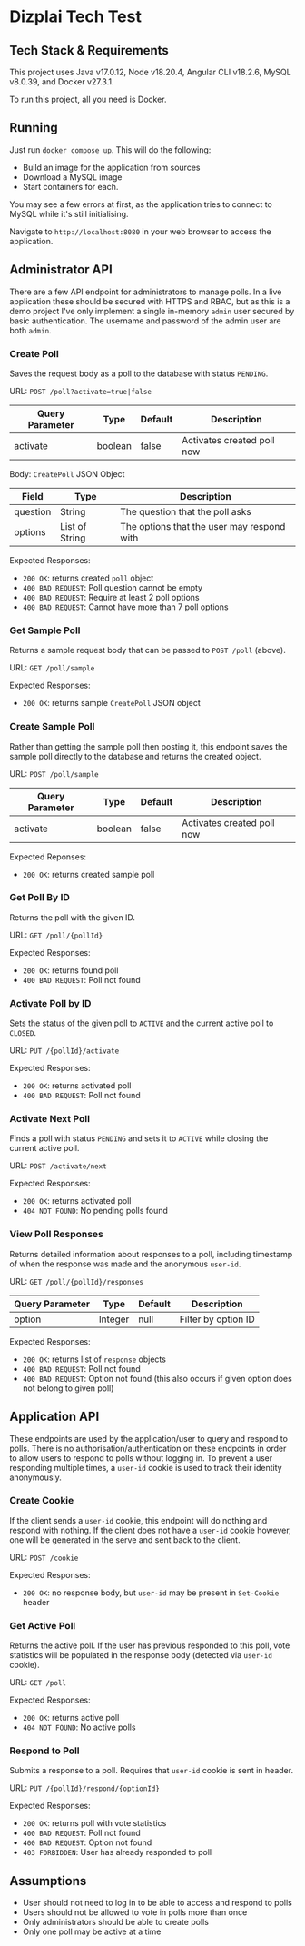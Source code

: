 # Dizplai Tech Test

## Tech Stack & Requirements

This project uses Java v17.0.12, Node v18.20.4, Angular CLI v18.2.6, MySQL v8.0.39, and Docker v27.3.1.

To run this project, all you need is Docker.


## Running

Just run `docker compose up`. This will do the following:

- Build an image for the application from sources
- Download a MySQL image
- Start containers for each.

You may see a few errors at first, as the application tries to connect to MySQL while it's still initialising.

Navigate to `http://localhost:8080` in your web browser to access the application.


## Administrator API

There are a few API endpoint for administrators to manage polls.
In a live application these should be secured with HTTPS and RBAC, but as this is a demo project I've only implement a single in-memory `admin` user secured by basic authentication.
The username and password of the admin user are both `admin`.


### Create Poll

Saves the request body as a poll to the database with status `PENDING`.

URL: `POST /poll?activate=true|false`

| Query Parameter | Type    | Default | Description                |
|-----------------|---------|---------|----------------------------|
| activate        | boolean | false   | Activates created poll now |

Body: `CreatePoll` JSON Object

| Field    | Type           | Description                                |
|----------|----------------|--------------------------------------------|
| question | String         | The question that the poll asks            |
| options  | List of String | The options that the user may respond with |

Expected Responses:
* `200 OK`: returns created `poll` object
* `400 BAD REQUEST`: Poll question cannot be empty
* `400 BAD REQUEST`: Require at least 2 poll options
* `400 BAD REQUEST`: Cannot have more than 7 poll options


### Get Sample Poll

Returns a sample request body that can be passed to `POST /poll` (above).

URL: `GET /poll/sample`

Expected Responses:
* `200 OK`: returns sample `CreatePoll` JSON object


### Create Sample Poll

Rather than getting the sample poll then posting it, this endpoint saves the sample poll directly to the database and returns the created object.

URL: `POST /poll/sample`

| Query Parameter | Type    | Default | Description                |
|-----------------|---------|---------|----------------------------|
| activate        | boolean | false   | Activates created poll now |


Expected Reponses:
* `200 OK`: returns created sample poll


### Get Poll By ID

Returns the poll with the given ID.

URL: `GET /poll/{pollId}`

Expected Responses:
* `200 OK`: returns found poll
* `400 BAD REQUEST`: Poll not found


### Activate Poll by ID

Sets the status of the given poll to `ACTIVE` and the current active poll to `CLOSED`.

URL: `PUT /{pollId}/activate`

Expected Responses:
* `200 OK`: returns activated poll
* `400 BAD REQUEST`: Poll not found


### Activate Next Poll

Finds a poll with status `PENDING` and sets it to `ACTIVE` while closing the current active poll.

URL: `POST /activate/next`

Expected Responses:
* `200 OK`: returns activated poll
* `404 NOT FOUND`: No pending polls found


### View Poll Responses

Returns detailed information about responses to a poll, including timestamp of when the response was made and the anonymous `user-id`.

URL: `GET /poll/{pollId}/responses`

| Query Parameter | Type    | Default | Description         |
|-----------------|---------|---------|---------------------|
| option          | Integer | null    | Filter by option ID |

Expected Responses:
* `200 OK`: returns list of `response` objects
* `400 BAD REQUEST`: Poll not found
* `400 BAD REQUEST`: Option not found (this also occurs if given option does not belong to given poll)


## Application API

These endpoints are used by the application/user to query and respond to polls.
There is no authorisation/authentication on these endpoints in order to allow users to respond to polls without logging in.
To prevent a user responding multiple times, a `user-id` cookie is used to track their identity anonymously.


### Create Cookie

If the client sends a `user-id` cookie, this endpoint will do nothing and respond with nothing.
If the client does not have a `user-id` cookie however, one will be generated in the serve and sent back to the client.

URL: `POST /cookie`

Expected Responses:
* `200 OK`: no response body, but `user-id` may be present in `Set-Cookie` header


### Get Active Poll

Returns the active poll.
If the user has previous responded to this poll, vote statistics will be populated in the response body (detected via `user-id` cookie).

URL: `GET /poll`

Expected Responses:
* `200 OK`: returns active poll
* `404 NOT FOUND`: No active polls


### Respond to Poll

Submits a response to a poll. Requires that `user-id` cookie is sent in header.

URL: `PUT /{pollId}/respond/{optionId}`

Expected Responses:
* `200 OK`: returns poll with vote statistics
* `400 BAD REQUEST`: Poll not found
* `400 BAD REQUEST`: Option not found
* `403 FORBIDDEN`: User has already responded to poll


## Assumptions

* User should not need to log in to be able to access and respond to polls
* Users should not be allowed to vote in polls more than once
* Only administrators should be able to create polls
* Only one poll may be active at a time
